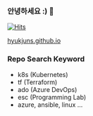 ### 안녕하세요 :) 👋
[![Hits](https://hits.seeyoufarm.com/api/count/incr/badge.svg?url=https%3A%2F%2Fgithub.com%2Fnamhj94&count_bg=%2379C83D&title_bg=%23555555&icon=github.svg&icon_color=%23E7E7E7&title=hits&edge_flat=false)](https://hits.seeyoufarm.com)

[hyukjuns.github.io](https://hyukjuns.github.io)

### Repo Search Keyword
- k8s (Kubernetes)
- tf (Terraform)
- ado (Azure DevOps)
- esc (Programming Lab)
- azure, ansible, linux ...
